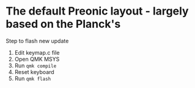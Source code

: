 # The default Preonic layout - largely based on the Planck's

Step to flash new update

1. Edit keymap.c file
2. Open QMK MSYS
3. Run `qmk compile`
4. Reset keyboard
5. Run `qmk flash`
